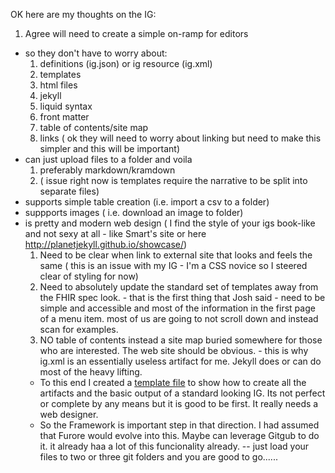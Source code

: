 OK here are my thoughts on the IG:

1.  Agree will need to create a  simple on-ramp for editors
  - so they don't have to worry about:
      1. definitions (ig.json) or ig resource (ig.xml)
      1. templates
      1. html files
      1. jekyll
      1. liquid syntax
      1. front matter
      1. table of contents/site map
      1. links ( ok they will need to worry about linking but need to make this simpler and this will be important)
  - can just upload files to a folder and voila
      1. preferably markdown/kramdown
      1. ( issue right now is templates require the narrative to be split into separate files)
  - supports simple table creation  (i.e. import a csv to a folder)
  - suppports images  ( i.e. download an image to folder)
  - is pretty and modern web design  ( I find the style of your igs book-like and not sexy at all  - like Smart's site or here http://planetjekyll.github.io/showcase/)
      1. Need to be clear when link to external site that looks and feels the same ( this is an issue with my IG  -  I'm a CSS novice so I steered clear of styling for now)
      1. Need to absolutely update the standard set of templates away from the FHIR spec look.  - that is the first thing that Josh said - need to be simple and accessible and most of the information in the first page of a menu item.  most of us are going to not scroll down and instead scan for examples.
      1. NO table of contents instead a site map buried somewhere for those who are interested.  The web site should be obvious.
        - this is why ig.xml is an essentially useless artifact for me.  Jekyll does or can do most of the heavy lifting.
    - To this end I created a [template file](http://build.fhir.org/ig/Healthedata1/IG-Template/) to show how to create all the artifacts and the basic output of a standard looking IG.  Its not perfect or complete by any means but it is good to be first.  It really needs a web designer.
    - So the Framework is important step in that direction.  I had assumed that Furore would evolve into this.  Maybe can leverage Gitgub to do it.  it already haa a lot of this funcionality already. -- just load your files to two or three git folders and you are good to go...... 
